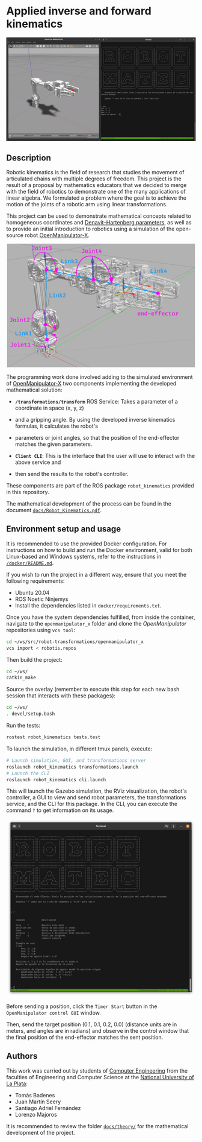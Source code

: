 # Applied inverse and forward kinematics

<p align="center">
  <img src="docs/demo.gif" />
</p>

## Description

Robotic kinematics is the field of research that studies the movement of articulated chains
with multiple degrees of freedom. This project is the result of a proposal by mathematics
educators that we decided to merge with the field of robotics to demonstrate one of the many
applications of linear algebra. We formulated a problem where the goal is to achieve the motion
of the joints of a robotic arm using linear transformations.

This project can be used to demonstrate mathematical concepts related to homogeneous
coordinates and [Denavit–Hartenberg parameters](**https://en.wikipedia.org/wiki/Denavit%E2%80%93Hartenberg_parameters**),
as well as to provide an initial introduction to robotics using a simulation of the open-source robot
[OpenManipulator-X](https://emanual.robotis.com/docs/en/platform/openmanipulator_x/overview/).

<p align="center">
  <img src="docs/diagram_annotated.png" width="500" />
</p>

The programming work done involved adding to the simulated environment of
[OpenManipulator-X](https://emanual.robotis.com/docs/en/platform/openmanipulator_x/overview/)
two components implementing the developed mathematical solution:

- **`/transformations/transform`** ROS Service: Takes a parameter of a coordinate in space (x, y, z)
- and a gripping angle. By using the developed inverse kinematics formulas, it calculates the robot's 
- parameters or joint angles, so that the position of the end-effector matches the given parameters.

- **`Client CLI`**: This is the interface that the user will use to interact with the above service and 
- then send the results to the robot's controller.

These components are part of the ROS package `robot_kinematics` provided in this repository.

The mathematical development of the process can be found in the document [`docs/Robot_Kinematics.pdf`](https://github.com/b-Tomas/robot-kinematics/blob/main/docs/theory/robot-kinematics.pdf).

## Environment setup and usage

It is recommended to use the provided Docker configuration. For instructions on how to build and run the 
Docker environment, valid for both Linux-based and Windows systems, refer to the instructions in [`/docker/README.md`](https://github.com/b-Tomas/robot-kinematics/blob/main/docker/README.md).

If you wish to run the project in a different way, ensure that you meet the following requirements:
* Ubuntu 20.04
* ROS Noetic Ninjemys
* Install the dependencies listed in `docker/requirements.txt`.

Once you have the system dependencies fulfilled, from inside the container, navigate to the `openmanipulator_x` 
folder and clone the _OpenManipulator_ repositories using `vcs tool`:

```sh
cd ~/ws/src/robot-transformations/openmanipulator_x
vcs import < robotis.repos
```

Then build the project:

```sh
cd ~/ws/
catkin_make
```

Source the overlay (remember to execute this step for each new bash session that interacts with these packages):

```sh
cd ~/ws/
. devel/setup.bash
```

Run the tests:

```sh
rostest robot_kinematics tests.test
```

To launch the simulation, in different tmux panels, execute:

```sh
# Launch simulation, GUI, and transformations server
roslaunch robot_kinematics transformations.launch
# Launch the CLI
roslaunch robot_kinematics cli.launch
```

This will launch the Gazebo simulation, the RViz visualization, the robot's controller, a GUI to view and 
send robot parameters, the transformations service, and the CLI for this package. In the CLI, you can execute 
the command `?` to get information on its usage.

<p align="center">
  <img src="docs/cli.png" />
</p>

Before sending a position, click the `Timer Start` button in the `OpenManipulator control GUI` window.

Then, send the target position (0.1, 0.1, 0.2, 0.0) (distance units are in meters, and angles are in radians)
and observe in the control window that the final position of the end-effector matches the sent position.

## Authors

This work was carried out by students of [Computer Engineering](https://ic.info.unlp.edu.ar/) from the faculties 
of Engineering and Computer Science at the [National University of La Plata](https://unlp.edu.ar):

- Tomás Badenes
- Juan Martín Seery
- Santiago Adriel Fernández
- Lorenzo Majoros

It is recommended to review the folder [`docs/theory/`](https://github.com/b-Tomas/robot-kinematics/tree/main/docs/theory) 
for the mathematical development of the project.
